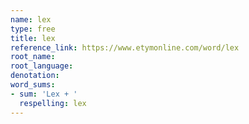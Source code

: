 ```yaml
---
name: lex
type: free
title: lex
reference_link: https://www.etymonline.com/word/lex
root_name: 
root_language: 
denotation: 
word_sums:
- sum: 'Lex + '
  respelling: lex
---
```

